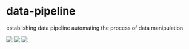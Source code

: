 # data-pipeline
establishing data pipeline automating the process of data manipulation


<img src="https://img.shields.io/badge/Apache%20Airflow-017CEE?style=flat-square&logo=Apache%20Airflow&logoColor=white"> <img src="https://img.shields.io/badge/Apache%20Hadoop-66CCFF?style=flat-squaree&logo=Apache%20Hadoop&logoColor=white"> <img src="https://img.shields.io/badge/Apache%20Hive-FDEE21?style=flat-square&logo=Apache%20Hive&logoColor=white"> 
